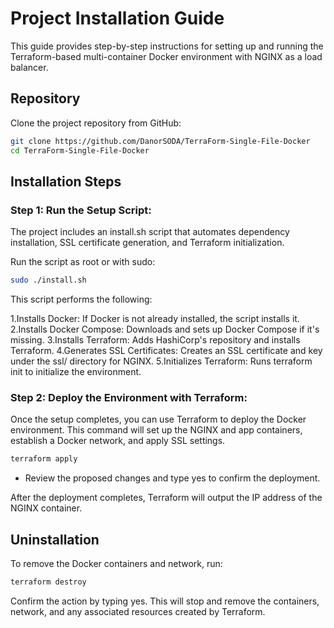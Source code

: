 # Project Installation Guide

This guide provides step-by-step instructions for setting up and running the Terraform-based multi-container Docker environment with NGINX as a load balancer.

## Repository

Clone the project repository from GitHub:

```bash
git clone https://github.com/DanorSODA/TerraForm-Single-File-Docker
cd TerraForm-Single-File-Docker
```

## Installation Steps

### Step 1: Run the Setup Script:

The project includes an install.sh script that automates dependency installation, SSL certificate generation, and Terraform initialization.

Run the script as root or with sudo:

```bash
sudo ./install.sh
```

This script performs the following:

1.Installs Docker: If Docker is not already installed, the script installs it.
2.Installs Docker Compose: Downloads and sets up Docker Compose if it's missing.
3.Installs Terraform: Adds HashiCorp's repository and installs Terraform.
4.Generates SSL Certificates: Creates an SSL certificate and key under the ssl/ directory for NGINX.
5.Initializes Terraform: Runs terraform init to initialize the environment.

### Step 2: Deploy the Environment with Terraform:

Once the setup completes, you can use Terraform to deploy the Docker environment. 
This command will set up the NGINX and app containers, establish a Docker network, and apply SSL settings.

```bash
terraform apply
```

- Review the proposed changes and type yes to confirm the deployment.

After the deployment completes, Terraform will output the IP address of the NGINX container.

## Uninstallation
To remove the Docker containers and network, run:

```bash
terraform destroy
```

Confirm the action by typing yes. 
This will stop and remove the containers, network, and any associated resources created by Terraform.
